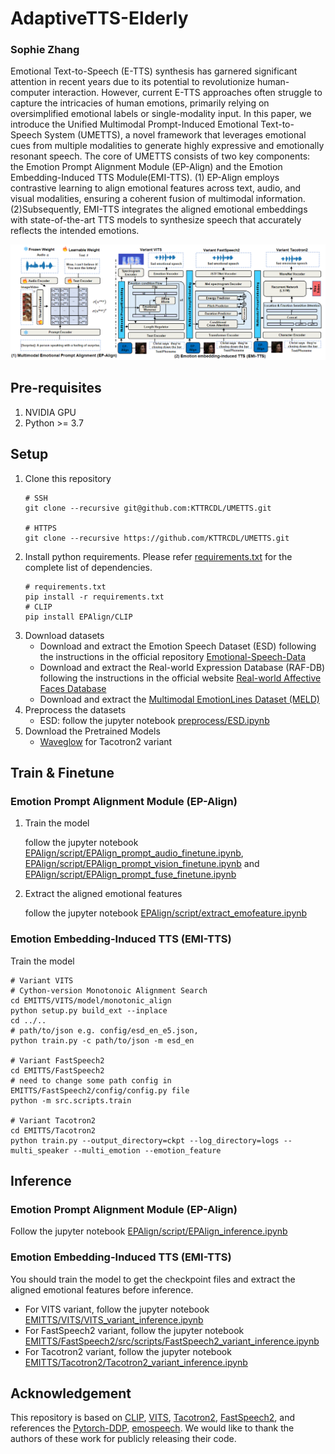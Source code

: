 
# AdaptiveTTS-Elderly

### Sophie Zhang

Emotional Text-to-Speech (E-TTS) synthesis has garnered significant attention in recent years due to its potential to revolutionize human-computer interaction. However, current E-TTS approaches often struggle to capture the intricacies of human emotions, primarily relying on oversimplified emotional labels or single-modality input. In this paper, we introduce the Unified Multimodal Prompt-Induced Emotional Text-to-Speech System (UMETTS), a novel framework that leverages emotional cues from multiple modalities to generate highly expressive and emotionally resonant speech. The core of UMETTS consists of two key components: the Emotion Prompt Alignment Module (EP-Align) and the Emotion Embedding-Induced TTS Module(EMI-TTS). (1) EP-Align employs contrastive learning to align emotional features across text, audio, and visual modalities, ensuring a coherent fusion of multimodal information. (2)Subsequently, EMI-TTS integrates the aligned emotional embeddings with state-of-the-art TTS models to synthesize speech that accurately reflects the intended emotions. 

<img src="assets/framework.png">

## Pre-requisites

1. NVIDIA GPU
2. Python >= 3.7

## Setup
1. Clone this repository
    ```shell
    # SSH
    git clone --recursive git@github.com:KTTRCDL/UMETTS.git

    # HTTPS
    git clone --recursive https://github.com/KTTRCDL/UMETTS.git
    ```
2. Install python requirements. Please refer [requirements.txt](requirements.txt) for the complete list of dependencies.
    ```shell
    # requirements.txt
    pip install -r requirements.txt
    # CLIP
    pip install EPAlign/CLIP
    ```
3. Download datasets
    - Download and extract the Emotion Speech Dataset (ESD) following the instructions in the official repository [Emotional-Speech-Data](https://github.com/HLTSingapore/Emotional-Speech-Data)
    - Download and extract the Real-world Expression Database (RAF-DB) following the instructions in the official website [Real-world Affective Faces Database](http://www.whdeng.cn/raf/model1.html)
    - Download and extract the [Multimodal EmotionLines Dataset (MELD)](http://web.eecs.umich.edu/~mihalcea/downloads/MELD.Raw.tar.gz)
4. Preprocess the datasets
    - ESD: follow the jupyter notebook [preprocess/ESD.ipynb](preprocess/ESD.ipynb)
    <!-- - MELD: follow the jupyter notebook [preprocess/MELD.ipynb](preprocess/MELD.ipynb) -->
5. Download the Pretrained Models
    - [Waveglow](https://drive.google.com/open?id=1rpK8CzAAirq9sWZhe9nlfvxMF1dRgFbF) for Tacotron2 variant

## Train & Finetune
### Emotion Prompt Alignment Module (EP-Align)
1. Train the model
    
    follow the jupyter notebook [EPAlign/script/EPAlign_prompt_audio_finetune.ipynb](EPAlign/script/EPAlign_prompt_audio_finetune.ipynb), [EPAlign/script/EPAlign_prompt_vision_finetune.ipynb](EPAlign/script/EPAlign_prompt_vision_finetune.ipynb) and [EPAlign/script/EPAlign_prompt_fuse_finetune.ipynb](EPAlign/script/EPAlign_prompt_fuse_finetune.ipynb)

2. Extract the aligned emotional features
    
    follow the jupyter notebook [EPAlign/script/extract_emofeature.ipynb](EPAlign/script/extract_emofeature.ipynb)

### Emotion Embedding-Induced TTS (EMI-TTS)

Train the model
    
```shell
# Variant VITS
# Cython-version Monotonoic Alignment Search
cd EMITTS/VITS/model/monotonic_align
python setup.py build_ext --inplace
cd ../..
# path/to/json e.g. config/esd_en_e5.json, 
python train.py -c path/to/json -m esd_en

# Variant FastSpeech2
cd EMITTS/FastSpeech2
# need to change some path config in EMITTS/FastSpeech2/config/config.py file
python -m src.scripts.train

# Variant Tacotron2
cd EMITTS/Tacotron2
python train.py --output_directory=ckpt --log_directory=logs --multi_speaker --multi_emotion --emotion_feature
```

## Inference
### Emotion Prompt Alignment Module (EP-Align)
Follow the jupyter notebook [EPAlign/script/EPAlign_inference.ipynb](EPAlign/script/EPAlign_inference.ipynb)
### Emotion Embedding-Induced TTS (EMI-TTS)
  You should train the model to get the checkpoint files and extract the aligned emotional features before inference.
  - For VITS variant, follow the jupyter notebook [EMITTS/VITS/VITS_variant_inference.ipynb](EMITTS/VITS/VITS_variant_inference.ipynb)
  - For FastSpeech2 variant, follow the jupyter notebook [EMITTS/FastSpeech2/src/scripts/FastSpeech2_variant_inference.ipynb](EMITTS/FastSpeech2/src/scripts/FastSpeech2_variant_inference.ipynb)
  - For Tacotron2 variant, follow the jupyter notebook [EMITTS/Tacotron2/Tacotron2_variant_inference.ipynb](EMITTS/Tacotron2/Tacotron2_variant_inference.ipynb)

## Acknowledgement

This repository is based on [CLIP](https://github.com/openai/CLIP), [VITS](https://github.com/jaywalnut310/vits), [Tacotron2](https://github.com/NVIDIA/tacotron2), [FastSpeech2](https://github.com/ming024/FastSpeech2), and references the [Pytorch-DDP](https://github.com/pytorch/examples/tree/main/distributed/ddp-tutorial-series), [emospeech](https://github.com/deepvk/emospeech). We would like to thank the authors of these work for publicly releasing their code.

<!-- ## Citation
```
@misc{li2024mmttsunifiedframeworkmultimodal,
      title={MM-TTS: A Unified Framework for Multimodal, Prompt-Induced Emotional Text-to-Speech Synthesis}, 
      author={Xiang Li and Zhi-Qi Cheng and Jun-Yan He and Xiaojiang Peng and Alexander G. Hauptmann},
      year={2024},
      eprint={2404.18398},
      archivePrefix={arXiv},
      primaryClass={cs.CL},
      url={https://arxiv.org/abs/2404.18398}, 
}
``` -->
